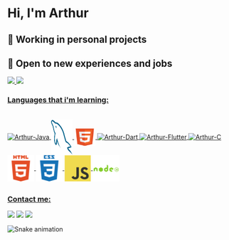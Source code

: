 <h1>Hi, I'm Arthur</h1>

<h2>🔹 Working in personal projects</h2>
<h2>🔹 Open to new experiences and jobs</h2>
<div align="">
  <a href="https://github.com/rapach01">
  <img height="180em" src="https://github-readme-stats.vercel.app/api?username=rapach01&show_icons=true&theme=tokyonight&include_all_commits=true&count_private=true"/>
  <img height="180em" src="https://github-readme-stats.vercel.app/api/top-langs/?username=rapach01&layout=compact&langs_count=7&theme=tokyonight"/>
</div>
  
  <h3>Languages that i'm learning:</h3> 
<div style="display: inline_block"><br>
  <img align="center" alt="Arthur-Java" height="60" width="48" src="https://cdn.jsdelivr.net/gh/devicons/devicon/icons/java/java-original-wordmark.svg">
  <img align="center" alt="Arthur-MySQL" height="80" width="48" src="https://github.com/devicons/devicon/blob/master/icons/mysql/mysql-plain.svg">
  <img align="center" alt="Arthur-HTML" height="40" width="48" src="https://raw.githubusercontent.com/devicons/devicon/master/icons/html5/html5-original.svg">
  <img align="center" alt="Arthur-Dart" height="50" width="48" src="https://cdn.jsdelivr.net/gh/devicons/devicon/icons/dart/dart-plain-wordmark.svg">
  <img align="center" alt="Arthur-Flutter" height="40" width="48" src="https://cdn.jsdelivr.net/gh/devicons/devicon/icons/flutter/flutter-original.svg">
  <img align="center" alt="Arthur-C" height="40" width="48" src="https://cdn.jsdelivr.net/gh/devicons/devicon/icons/c/c-original.svg">
  <img align="center" alt="Arthur-HTML" height="60" width="60" src="https://github.com/devicons/devicon/blob/master/icons/html5/html5-plain-wordmark.svg">
  <img align="center" alt="Arthur-CSS" height="60" width="60" src="https://github.com/devicons/devicon/blob/master/icons/css3/css3-plain-wordmark.svg">
  <img align="center" alt="Arthur-Js" height="60" width="60" src="https://github.com/devicons/devicon/blob/master/icons/javascript/javascript-original.svg">
  <img align="center" alt="Arthur-NodeJS" height="60" width="60" src="https://github.com/devicons/devicon/blob/master/icons/nodejs/nodejs-plain-wordmark.svg">
</div>

  ##
  <h3>Contact me:</h3>
<div> 
  <a href="https://instagram.com/_rapach" target="_blank"><img src="https://img.shields.io/badge/-Instagram-%23E4405F?style=for-the-badge&logo=instagram&logoColor=white" target="_blank"></a>
  <a href = "mailto:arthurrapach06@gmail.com"><img src="https://img.shields.io/badge/Gmail-D14836?style=for-the-badge&logo=gmail&logoColor=white" target="_blank"></a>
  <a href="https://www.linkedin.com/in/arthur-de-lima-rapach-08461b203/" target="_blank"><img src="https://img.shields.io/badge/-LinkedIn-%230077B5?style=for-the-badge&logo=linkedin&logoColor=white" target="_blank"></a> 
  
  ![Snake animation](https://github.com/rapach01/rapach01/blob/output/github-contribution-grid-snake.svg)
  </div>
